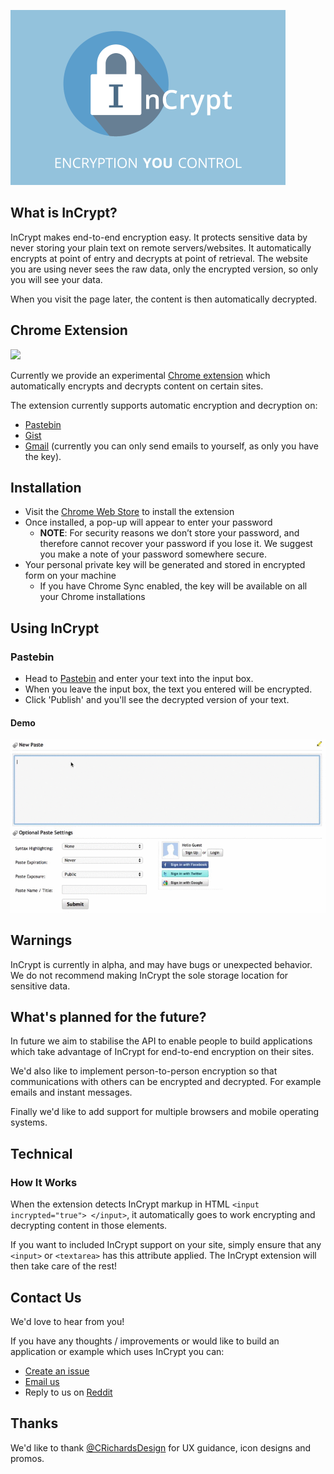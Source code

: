 ![](images/incrypt_promo_440.png)

## What is InCrypt?
InCrypt makes end-to-end encryption easy. It protects sensitive data by never storing your plain text on remote servers/websites. It automatically encrypts at point of entry and decrypts at point of retrieval. The website you are using never sees the raw data, only the encrypted version, so only you will see your data.

When you visit the page later, the content is then automatically decrypted.

## Chrome Extension
[![](https://developer.chrome.com/webstore/images/ChromeWebStore_BadgeWBorder_v2_206x58.png)](https://chrome.google.com/webstore/detail/incrypt/dpjkdfkiiifaeandmfhdklbfiljjippf)

Currently we provide an experimental [Chrome extension](https://chrome.google.com/webstore/detail/incrypt/dpjkdfkiiifaeandmfhdklbfiljjippf) which automatically encrypts and decrypts content on certain sites. 

The extension currently supports automatic encryption and decryption on:

* [Pastebin](http://pastebin.com)
* [Gist](http://gist.github.com)
* [Gmail](https://mail.google.com/mail/#inbox?compose=new) (currently you can only send emails to yourself, as only you have the key).

## Installation

* Visit the [Chrome Web Store](https://chrome.google.com/webstore/detail/incrypt/dpjkdfkiiifaeandmfhdklbfiljjippf) to install the extension 
* Once installed, a pop-up will appear to enter your password
  * **NOTE**: For security reasons we don’t store your password, and therefore cannot recover your password if you lose it. We suggest you make a note of your password somewhere secure.
* Your personal private key will be generated and stored in encrypted form on your machine
  * If you have Chrome Sync enabled, the key will be available on all your Chrome installations

## Using InCrypt

### Pastebin 

* Head to [Pastebin](http://pastebin.com) and enter your text into the input box. 
* When you leave the input box, the text you entered will be encrypted.
* Click 'Publish' and you'll see the decrypted version of your text.

#### Demo

![](videos/IncryptPasteBinExample.gif)

## Warnings

InCrypt is currently in alpha, and may have bugs or unexpected behavior. We do not recommend making InCrypt the sole storage location for sensitive data.


## What's planned for the future?

In future we aim to stabilise the API to enable people to build applications which take advantage of InCrypt for end-to-end encryption on their sites.

We'd also like to implement person-to-person encryption so that communications with others can be encrypted and decrypted. For example emails and instant messages.

Finally we'd like to add support for multiple browsers and mobile operating systems.

## Technical
### How It Works
When the extension detects InCrypt markup in HTML `<input incrypted="true"> </input>`, it automatically goes to work encrypting and decrypting content in those elements.

If you want to included InCrypt support on your site, simply ensure that any `<input>` or `<textarea>` has this attribute applied. The InCrypt extension will then take care of the rest!

## Contact Us

We'd love to hear from you! 

If you have any thoughts / improvements or would like to build an application or example which uses InCrypt you can:

* [Create an issue](https://github.com/incrypt/incrypt/issues/new)
* [Email us](mailto:incrypt@googlegroups.com)
* Reply to us on [Reddit](http://reddit.com)

## Thanks

We'd like to thank [@CRichardsDesign](https://twitter.com/CRichardsDesign) for UX guidance, icon designs and promos.
